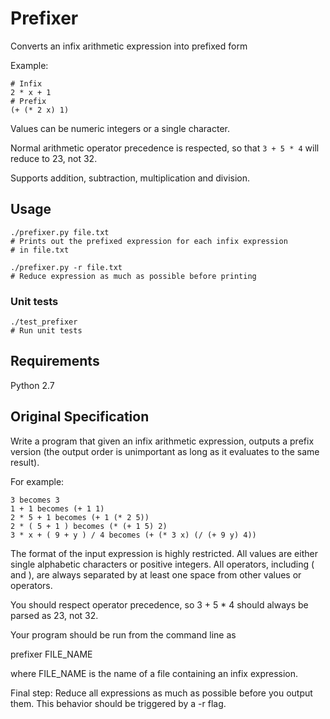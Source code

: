# Prefixer

Converts an infix arithmetic expression into prefixed form

Example:

    # Infix
    2 * x + 1
    # Prefix
    (+ (* 2 x) 1)

Values can be numeric integers or a single character.

Normal arithmetic operator precedence is respected, so that `3 + 5 * 4` will reduce to 23, not 32.

Supports addition, subtraction, multiplication and division.

## Usage

    ./prefixer.py file.txt
    # Prints out the prefixed expression for each infix expression
    # in file.txt 

    ./prefixer.py -r file.txt
    # Reduce expression as much as possible before printing

### Unit tests

    ./test_prefixer
    # Run unit tests

## Requirements

Python 2.7

## Original Specification

Write a program that given an infix arithmetic expression, outputs a prefix version (the output order is unimportant as long as it evaluates to the same result).

For example:

    3 becomes 3
    1 + 1 becomes (+ 1 1)
    2 * 5 + 1 becomes (+ 1 (* 2 5))
    2 * ( 5 + 1 ) becomes (* (+ 1 5) 2)
    3 * x + ( 9 + y ) / 4 becomes (+ (* 3 x) (/ (+ 9 y) 4))

The format of the input expression is highly restricted. All values are either single alphabetic characters or positive integers. All operators, including ( and ), are always separated by at least one space from other values  or operators.

You should respect operator precedence, so 3 + 5 * 4 should always be parsed as 23, not 32.

Your program should be run from the command line as

prefixer FILE_NAME

where FILE_NAME is the name of a file containing an infix expression.

Final step: Reduce all expressions as much as possible before you output them. This behavior should be triggered by a -r flag.
